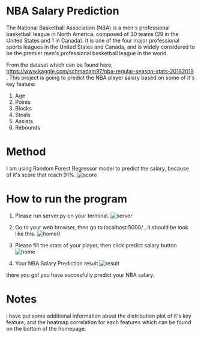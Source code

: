 # NBA Salary Prediction

The National Basketball Association (NBA) is a men's professional basketball league in North America, composed of 30 teams (29 in the United States and 1 in Canada). It is one of the four major professional sports leagues in the United States and Canada, and is widely considered to be the premier men's professional basketball league in the world. 

From the dataset which can be found here, https://www.kaggle.com/schmadam97/nba-regular-season-stats-20182019 . This project is going to predict the NBA player salary based on some of it's key feature:

1. Age
2. Points
3. Blocks
4. Steals
5. Assists
6. Rebounds

# Method 
I am using Random Forest Regressor model to predict the salary, because of it's score that reach 91%.
![score](https://user-images.githubusercontent.com/49969832/61688053-2f0dd200-ad4e-11e9-823e-1a78f17ee40e.png)

# How to run the program
1. Please run server.py on your terminal.
![server](https://user-images.githubusercontent.com/49969832/61688100-4c42a080-ad4e-11e9-8589-ad9f96f2154d.png)

2. Go to your web browser, then go to localhost:5000/ , it should be look like this.
![home0](https://user-images.githubusercontent.com/49969832/61687995-fec63380-ad4d-11e9-9b93-12e616a9ff1f.png)

3. Please fill the stats of your player, then click predict salary button
![home](https://user-images.githubusercontent.com/49969832/61688112-56fd3580-ad4e-11e9-874b-b08c4bb6aa5d.png)

4. Your NBA Salary Prediction result
![result](https://user-images.githubusercontent.com/49969832/61688123-63818e00-ad4e-11e9-9546-a14d4b9fbdc0.png)

there you go! you have succesfully predict your NBA salary.

# Notes
i have put some additional information about the distribution plot of it's key feature, and the heatmap correlation for each features which can be found on the bottom of the homepage.
